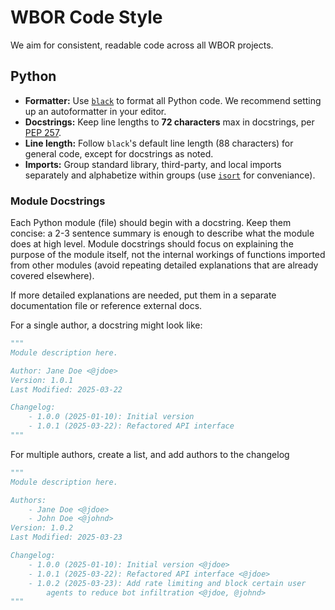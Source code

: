 # WBOR Code Style

We aim for consistent, readable code across all WBOR projects.

## Python

- **Formatter:** Use [`black`](https://github.com/psf/black) to format all Python code. We recommend setting up an autoformatter in your editor.
- **Docstrings:** Keep line lengths to **72 characters** max in docstrings, per [PEP 257](https://peps.python.org/pep-0257/).
- **Line length:** Follow `black`'s default line length (88 characters) for general code, except for docstrings as noted.
- **Imports:** Group standard library, third-party, and local imports separately and alphabetize within groups (use [`isort`](https://pycqa.github.io/isort/) for conveniance).

### Module Docstrings

Each Python module (file) should begin with a docstring. Keep them concise: a 2-3 sentence summary is enough to describe what the module does at high level. Module docstrings should focus on explaining the purpose of the module itself, not the internal workings of functions imported from other modules (avoid repeating detailed explanations that are already covered elsewhere). 

If more detailed explanations are needed, put them in a separate documentation file or reference external docs.

For a single author, a docstring might look like:

```python
"""
Module description here.

Author: Jane Doe <@jdoe>
Version: 1.0.1
Last Modified: 2025-03-22

Changelog:
    - 1.0.0 (2025-01-10): Initial version
    - 1.0.1 (2025-03-22): Refactored API interface
"""
```

For multiple authors, create a list, and add authors to the changelog

```python
"""
Module description here.

Authors:
    - Jane Doe <@jdoe>
    - John Doe <@johnd>
Version: 1.0.2
Last Modified: 2025-03-23

Changelog:
    - 1.0.0 (2025-01-10): Initial version <@jdoe>
    - 1.0.1 (2025-03-22): Refactored API interface <@jdoe>
    - 1.0.2 (2025-03-23): Add rate limiting and block certain user 
        agents to reduce bot infiltration <@jdoe, @johnd>
"""
```
